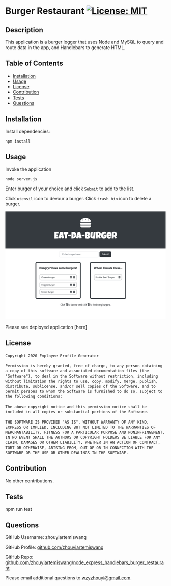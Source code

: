 # Burger Restaurant [![License: MIT](https://img.shields.io/badge/License-MIT-yellow.svg)](https://opensource.org/licenses/MIT)


## Description 
This application is a burger logger that uses Node and MySQL to query and route data in the app, and Handlebars to generate HTML.

## Table of Contents 
* [Installation](#installation)
* [Usage](#usage)
* [License](#license)
* [Contribution](#contribution)
* [Tests](#tests)
* [Questions](#questions)


## Installation
Install dependencies:
```
npm install 
```

## Usage
Invoke the application

```
node server.js
```

Enter burger of your choice and click `Submit` to add to the list. 

Click `utensil` icon to devour a burger.
Click `trash bin` icon to delete a burger.

![screenshot](./public/assets/image/screenshot.png)

Please see deployed application [here]


## License

```
Copyright 2020 Employee Profile Generator

Permission is hereby granted, free of charge, to any person obtaining a copy of this software and associated documentation files (the "Software"), to deal in the Software without restriction, including without limitation the rights to use, copy, modify, merge, publish, distribute, sublicense, and/or sell copies of the Software, and to permit persons to whom the Software is furnished to do so, subject to the following conditions:
        
The above copyright notice and this permission notice shall be included in all copies or substantial portions of the Software.
        
THE SOFTWARE IS PROVIDED "AS IS", WITHOUT WARRANTY OF ANY KIND, EXPRESS OR IMPLIED, INCLUDING BUT NOT LIMITED TO THE WARRANTIES OF MERCHANTABILITY, FITNESS FOR A PARTICULAR PURPOSE AND NONINFRINGEMENT. IN NO EVENT SHALL THE AUTHORS OR COPYRIGHT HOLDERS BE LIABLE FOR ANY CLAIM, DAMAGES OR OTHER LIABILITY, WHETHER IN AN ACTION OF CONTRACT, TORT OR OTHERWISE, ARISING FROM, OUT OF OR IN CONNECTION WITH THE SOFTWARE OR THE USE OR OTHER DEALINGS IN THE SOFTWARE.
```
        
## Contribution 

No other contributions.

## Tests

npm run test

## Questions 
GitHub Username: zhouyiartemiswang

GitHub Profile: [github.com/zhouyiartemiswang](https://github.com/zhouyiartemiswang) 

GitHub Repo: [github.com/zhouyiartemiswang/node_express_handlebars_burger_restaurant](https://github.com/zhouyiartemiswang/node_express_handlebars_burger_restaurant)

Please email additional questions to wzyzhouyi@gmail.com. 
